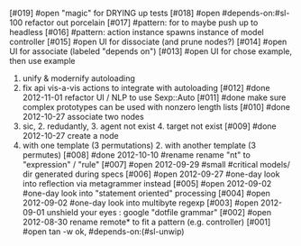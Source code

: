 [#019] #open "magic" for DRYING up tests
[#018] #open #depends-on:#sl-100 refactor out porcelain
[#017] #pattern: for to maybe push up to headless
[#016] #pattern: action instance spawns instance of model controller
[#015] #open UI for dissociate (and prune nodes?)
[#014] #open UI for associate (labeled "depends on")
[#013] #open UI for chose example, then use example
  1. unify & modernify autoloading
  2. fix api vis-a-vis actions to integrate with autoloading
[#012] #done 2012-11-01 refactor UI / NLP to use Sexp::Auto
[#011] #done make sure complex prototypes can be used with nonzero length lists
[#010] #done 2012-10-27 associate two nodes
  1. sic, 2. redudantly, 3. agent not exist 4. target not exist
[#009] #done 2012-10-27 create a node
  1. with one template (3 permutations) 2. with another template (3 permutes)
[#008] #done 2012-10-10 #rename rename "nt" to "expression" / "rule"
[#007] #open 2012-09-29 #small #critical models/ dir generated during specs
[#006] #open 2012-09-27 #one-day look into reflection via metagrammer instead
[#005] #open 2012-09-02 #one-day look into "statement oriented" processing
[#004] #open 2012-09-02 #one-day look into multibyte regexp
[#003] #open 2012-09-01 unshield your eyes : google "dotfile grammar"
[#002] #open 2012-08-30 rename remote* to fit a pattern (e.g. controller)
[#001] #open tan -w ok, #depends-on:(#sl-unwip)

